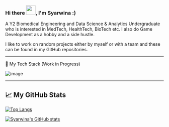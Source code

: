 ### Hi there <img src="https://raw.githubusercontent.com/MartinHeinz/MartinHeinz/master/wave.gif" width="30px">, I'm Syarwina :)

A Y2 Biomedical Engineering and Data Science & Analytics Undergraduate who is interested in MedTech, HealthTech, BioTech etc. I also do Game Development as a hobby and a side hustle. 

I like to work on random projects either by myself or with a team and these can be found in my GitHub repositories. 

---

🧰 My Tech Stack (Work in Progress)

![image](https://user-images.githubusercontent.com/114587158/211207034-f546d148-f7ce-4c3a-bac3-e0d875df57b9.png)

---

## &#x1f4c8; My GitHub Stats

[![Top Langs](https://github-readme-stats.vercel.app/api/top-langs/?username=syarwinaaa09&hide=java,html,css&theme=radical)](https://github.com/anuraghazra/github-readme-stats)

[![Syarwina's GitHub stats](https://github-readme-stats.vercel.app/api?username=syarwinaaa09&theme=radical)](https://github.com/anuraghazra/github-readme-stats)
